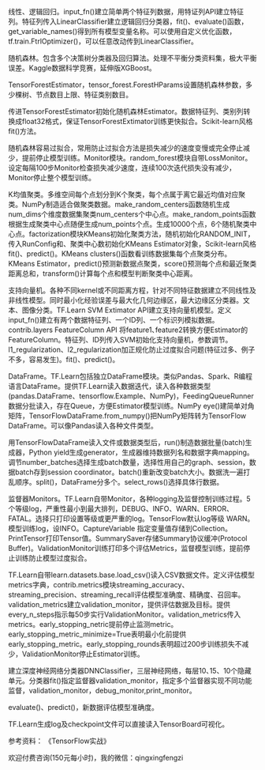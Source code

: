 线性、逻辑回归。input_fn()建立简单两个特征列数据，用特证列API建立特征列。特征列传入LinearClassifier建立逻辑回归分类器，fit()、evaluate()函数，get_variable_names()得到所有模型变量名称。可以使用自定义优化函数，tf.train.FtrlOptimizer()，可以任意改动传到LinearClassifier。

随机森林。包含多个决策树分类器及回归算法。处理不平衡分类资料集，极大平衡误差。Kaggle数据科学竞赛，延伸版XGBoost。

TensorForestEstimator，tensor_forest.ForestHParams设置随机森林参数，多少棵树、节点数目上限、特征类别数目。

传进TensorForestEstimator初始化随机森林Estimator。数据特征列、类别列转换成float32格式，保证TensorForestExtimator训练更快拟合。Scikit-learn风格fit()方法。

随机森林容易过拟合，常用防止过拟合方法是损失减少的速度变慢或完全停止减少，提前停止模型训练。Monitor模块。random_forest模块自带LossMonitor。设定每隔100步Monitor检查损失减少速度，连续100次迭代损失没有减少，Monitor停止整个模型训练。

K均值聚类。多维空间每个点划分到K个聚类，每个点属于离它最近均值对应聚类。NumPy制造适合做聚类数据。make_random_centers函数随机生成num_dims个维度数据集聚类num_centers个中心点。make_random_points函数根据生成聚类中心点随便生成num_points个点。生成10000个点，6个随机聚类中心点。factorization模块KMeans初始化聚类方法，随机初始化RANDOM_INIT，传入RunConfig和、聚类中心数初始化KMeans Estimator对象，Scikit-learn风格fit()、predict()。KMeans clusters()函数看训练数据集每个点聚类分布。KMeans Estimator，predict()预测新数据点聚类，score()预测每个点和最近聚类距离总和，transform()计算每个点和模型判断聚类中心距离。

支持向量机。各种不同kernel或不同距离方程，针对不同特征数据建立不同线性及非线性模型。同时最小化经验误差与最大化几何边缘区，最大边缘区分类器。文本、图像分类。TF.Learn SVM Extimator API建立支持向量机模型。定义input_fn()建立有两个数据特征列、一个ID列、一个标识列模拟数据。contrib.layers FeatureColumn API 将feature1､feature2转换方便Estimator的FeatureColumn。特征列、ID列传入SVM初始化支持向量机，参数调节。l1_regularization、l2_regularization加正规化防止过度拟合问题(特征过多、例子不多，容易发生)。fit()、predict()。

DataFrame。TF.Learn包括独立DataFrame模块。类似Pandas、Spark、R编程语言DataFrame。提供TF.Learn读入数据迭代，读入各种数据类型(pandas.DataFrame、tensorflow.Example、NumPy)，FeedingQueueRunner数据分批读入，存在Queue，方便Estimator模型训练。NumPy eye()建简单对角矩阵，TensorFlowDataFrame.from_numpy()把NumPy矩阵转为TensorFlow DataFrame。可以像Pandas读入各种文件类型。

用TensorFlowDataFrame读入文件或数据类型后，run()制造数据批量(batch)生成器，Python yield生成generator，生成器维持数据列名和数据字典mapping。调节number_batches选择生成batch数量，选择性用自己的graph、session，数据batch存到session coordinator。batch()重新改变batch大小。数据洗一遍打乱顺序。split()，DataFrame分多个。select_rows()选择具体行数据。

监督器Monitors。TF.Learn自带Monitor，各种logging及监督控制训练过程。5个等级log，严重性最小到最大排列，DEBUG、INFO、WARN、ERROR、FATAL。选择只打印设置等级或更严重的log。TensorFlow默认log等级 WARN。模型训练log，设INFO。CaptureVariable 指定变量值存储到Collection。PrintTensor打印Tensor值。SummarySaver存储Summary协议缓冲(Protocol Buffer)。ValidationMonitor训练打印多个评估Metrics，监督模型训练，提前停止训练防止模型过度拟合。

TF.Learn自带learn.datasets.base.load_csv()读入CSV数据文件。定义评估模型metrics字典，contrib.metrics模块streaming_accuracy、streaming_precision、streaming_recall评估模型准确度、精确度、召回率。validation_metrics建立validation_monitor，提供评估数据及目标。提供every_n_steps指示每50步实行ValidationMonitor。validation_metrics传入metrics。early_stopping_netric提前停止监测metric。early_stopping_metric_minimize=True表明最小化前提供early_stopping_metric。early_stopping_rounds表明超过200步训练损失不减少，ValidationMonitor停止Estimator训练。

建立深度神经网络分类器DNNClassifier，三层神经网络，每层10､15、10个隐藏单元。分类器fit()指定监督器validation_monitor，指定多个监督器实现不同功能监督，validation_monitor，debug_monitor,print_monitor。

evaluate()、predict()，新数据评估模型准确度。

TF.Learn生成log及checkpoint文件可以直接读入TensorBoard可视化。

参考资料：
《TensorFlow实战》

欢迎付费咨询(150元每小时)，我的微信：qingxingfengzi